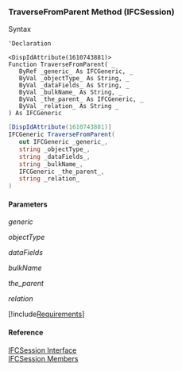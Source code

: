 ﻿### TraverseFromParent Method (IFCSession)

Syntax

```vbnet
'Declaration

<DispIdAttribute(1610743881)>
Function TraverseFromParent( _
   ByRef _generic_ As IFCGeneric, _
   ByVal _objectType_ As String, _
   ByVal _dataFields_ As String, _
   ByVal _bulkName_ As String, _
   ByVal _the_parent_ As IFCGeneric, _
   ByVal _relation_ As String _
) As IFCGeneric
```

```csharp
[DispIdAttribute(1610743881)]
IFCGeneric TraverseFromParent( 
   out IFCGeneric _generic_,
   string _objectType_,
   string _dataFields_,
   string _bulkName_,
   IFCGeneric _the_parent_,
   string _relation_
)
```

#### Parameters

_generic_

_objectType_

_dataFields_

_bulkName_

_the_parent_

_relation_

[!include[Requirements](../partials/requirements.md)]

#### Reference

[IFCSession Interface](FChoice.Foundation.Clarify.Compatibility~FChoice.Foundation.Clarify.Compatibility.IFCSession.md)  
[IFCSession Members](FChoice.Foundation.Clarify.Compatibility~FChoice.Foundation.Clarify.Compatibility.IFCSession_members.md)